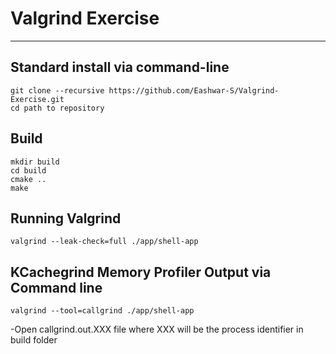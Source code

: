 # Valgrind Exercise
---

## Standard install via command-line
```
git clone --recursive https://github.com/Eashwar-S/Valgrind-Exercise.git
cd path to repository
```

## Build 
```
mkdir build
cd build
cmake ..
make
```

## Running Valgrind
```
valgrind --leak-check=full ./app/shell-app
```

## KCachegrind Memory Profiler Output via Command line
```
valgrind --tool=callgrind ./app/shell-app
```
-Open callgrind.out.XXX file where XXX will be the process identifier in build folder








